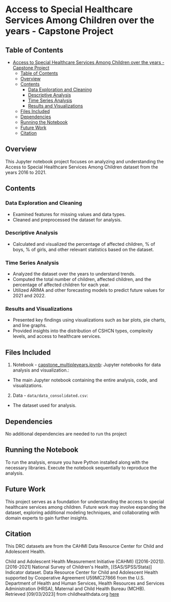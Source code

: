 # Access to Special Healthcare Services Among Children over the years - Capstone Project

## Table of Contents
- [Access to Special Healthcare Services Among Children over the years - Capstone Project](#access-to-special-healthcare-services-among-children-over-the-years---capstone-project)
  - [Table of Contents](#table-of-contents)
  - [Overview](#overview)
  - [Contents](#contents)
    - [Data Exploration and Cleaning](#data-exploration-and-cleaning)
    - [Descriptive Analysis](#descriptive-analysis)
    - [Time Series Analysis](#time-series-analysis)
    - [Results and Visualizations](#results-and-visualizations)
  - [Files Included](#files-included)
  - [Dependencies](#dependencies)
  - [Running the Notebook](#running-the-notebook)
  - [Future Work](#future-work)
  - [Citation](#citation)

## Overview

This Jupyter notebook project focuses on analyzing and understanding the Access to Special Healthcare Services Among Children dataset from the years 2016 to 2021.

## Contents

### Data Exploration and Cleaning

* Examined features for missing values and data types.
* Cleaned and preprocessed the dataset for analysis.

### Descriptive Analysis

* Calculated and visualized the percentage of affected children, % of boys, % of girls, and other relevant statistics based on the dataset.
  
### Time Series Analysis

* Analyzed the dataset over the years to understand trends.
* Computed the total number of children, affected children, and the percentage of affected children for each year.
* Utilized ARIMA and other forecasting models to predict future values for 2021 and 2022.

### Results and Visualizations

* Presented key findings using visualizations such as bar plots, pie charts, and line graphs.
* Provided insights into the distribution of CSHCN types, complexity levels, and access to healthcare services.

## Files Included

1. Notebook - [capstone_multipleyears.ipynb](capstone_multipleyears.ipynb): Jupyter notebooks for data analysis and visualization.:
 * The main Jupyter notebook containing the entire analysis, code, and visualizations.
2. Data - `data/data_consolidated.csv`:
 * The dataset used for analysis.

## Dependencies

No additional dependencies are needed to run ths project

## Running the Notebook

To run the analysis, ensure you have Python installed along with the necessary libraries. Execute the notebook sequentially to reproduce the analysis.

## Future Work
This project serves as a foundation for understanding the access to special healthcare services among children. Future work may involve expanding the dataset, exploring additional modeling techniques, and collaborating with domain experts to gain further insights.

## Citation

This DRC datasets are from the CAHMI Data Resource Center for Child and Adolescent Health.

Child and Adolescent Health Measurement Initiative (CAHMI) ([2016-2021]). [2016-2021] National Survey of Children's Health, [(SAS/SPSS/Stata)] Indicator dataset. Data Resource Center for Child and Adolescent Health supported by Cooperative Agreement U59MC27866 from the U.S. Department of Health and Human Services, Health Resources and Services Administration (HRSA), Maternal and Child Health Bureau (MCHB). Retrieved [09/03/2023] from childhealthdata.org  [here](https://www.childhealthdata.org/dataset)


